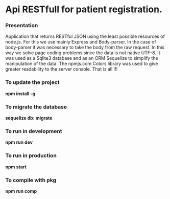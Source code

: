 <H1>Api RESTfull for patient registration.</H1>

<H3>Presentation</H3>
  
  Application that returns RESTful JSON using the least possible resources of node.js. For this we use mainly Express and Body-parser. In the case of body-parser it was necessary to take the body from the raw request. In this way we solve page coding problems since the data is not native UTF-8.
  It was used as a Sqlite3 database and as an ORM Sequelize to simplify the manipulation of the data.
The npmjs.com Colors library was used to give greater readability to the server console. That is all !!!

<H3>To update the project</H3>

<b>npm install -g</b>

<H3>To migrate the database</H3>

<b>sequelize db: migrate</b>

<H3>To run in development</H3>

<b>npm run dev</b>

<H3>To run in production</H3>

<b>npm start</b>

<H3>To compile with pkg</H3>

<b>npm run comp</b>
